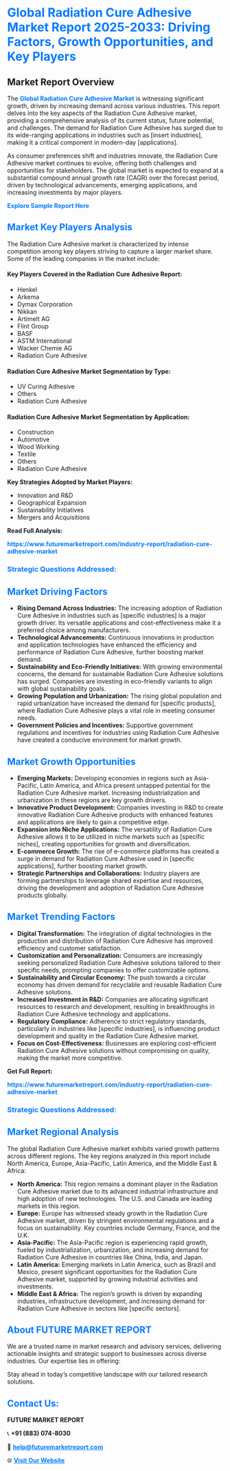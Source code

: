 <h1 style="color: #007BFF;">Global Radiation Cure Adhesive Market Report 2025-2033: Driving Factors, Growth Opportunities, and Key Players</h1>

<section id="overview">
<h2>Market Report Overview</h2>
<p>The <a href="https://www.futuremarketreport.com/industry-report/radiation-cure-adhesive-market" style="color: #007BFF; text-decoration: none;"><strong>Global Radiation Cure Adhesive Market</strong></a> is witnessing significant growth, driven by increasing demand across various industries. This report delves into the key aspects of the Radiation Cure Adhesive market, providing a comprehensive analysis of its current status, future potential, and challenges. The demand for Radiation Cure Adhesive has surged due to its wide-ranging applications in industries such as [insert industries], making it a critical component in modern-day [applications].</p>
<p>As consumer preferences shift and industries innovate, the Radiation Cure Adhesive market continues to evolve, offering both challenges and opportunities for stakeholders. The global market is expected to expand at a substantial compound annual growth rate (CAGR) over the forecast period, driven by technological advancements, emerging applications, and increasing investments by major players.</p>
</section>

<section id="overview">
<p><a href="https://www.futuremarketreport.com/request-sample/reportId=100133" style="color: #007BFF; text-decoration: none;"><strong>Explore Sample Report Here</strong></a></p>
</section>

<section id="key-players">
<h2 style="color: #007BFF;">Market Key Players Analysis</h2>
<p>The Radiation Cure Adhesive market is characterized by intense competition among key players striving to capture a larger market share. Some of the leading companies in the market include:</p>
<h4>Key Players Covered in the Radiation Cure Adhesive Report:</h4>
<ul><li>Henkel</li><li>Arkema</li><li>Dymax Corporation</li><li>Nikkan</li><li>Artimelt AG</li><li>Flint Group</li><li>BASF</li><li>ASTM International</li><li>Wacker Chemie AG</li><li>Radiation Cure Adhesive</li></ul>
<h4>Radiation Cure Adhesive Market Segmentation by Type:</h4>
<ul><li>UV Curing Adhesive</li><li>Others</li><li>Radiation Cure Adhesive</li></ul>

<h4>Radiation Cure Adhesive Market Segmentation by Application:</h4>
<ul><li>Construction</li><li>Automotive</li><li>Wood Working</li><li>Textile</li><li>Others</li><li>Radiation Cure Adhesive</li></ul>
<p><strong>Key Strategies Adopted by Market Players:</strong></p>
<ul>
<li>Innovation and R&D</li>
<li>Geographical Expansion</li>
<li>Sustainability Initiatives</li>
<li>Mergers and Acquisitions</li>
</ul>
</section>

<section>
<p><strong>Read Full Analysis: </strong></p><a href="https://www.futuremarketreport.com/industry-report/radiation-cure-adhesive-market" style="color: #007BFF; text-decoration: none;"><strong>https://www.futuremarketreport.com/industry-report/radiation-cure-adhesive-market</strong></a>
<h3 style="color: #007BFF;">Strategic Questions Addressed:</h3>
</section>

<section id="driving-factors">
<h2 style="color: #007BFF;">Market Driving Factors</h2>
<ul>
<li><strong>Rising Demand Across Industries:</strong> The increasing adoption of Radiation Cure Adhesive in industries such as [specific industries] is a major growth driver. Its versatile applications and cost-effectiveness make it a preferred choice among manufacturers.</li>
<li><strong>Technological Advancements:</strong> Continuous innovations in production and application technologies have enhanced the efficiency and performance of Radiation Cure Adhesive, further boosting market demand.</li>
<li><strong>Sustainability and Eco-Friendly Initiatives:</strong> With growing environmental concerns, the demand for sustainable Radiation Cure Adhesive solutions has surged. Companies are investing in eco-friendly variants to align with global sustainability goals.</li>
<li><strong>Growing Population and Urbanization:</strong> The rising global population and rapid urbanization have increased the demand for [specific products], where Radiation Cure Adhesive plays a vital role in meeting consumer needs.</li>
<li><strong>Government Policies and Incentives:</strong> Supportive government regulations and incentives for industries using Radiation Cure Adhesive have created a conducive environment for market growth.</li>
</ul>
</section>

<section id="growth-opportunities">
<h2 style="color: #007BFF;">Market Growth Opportunities</h2>
<ul>
<li><strong>Emerging Markets:</strong> Developing economies in regions such as Asia-Pacific, Latin America, and Africa present untapped potential for the Radiation Cure Adhesive market. Increasing industrialization and urbanization in these regions are key growth drivers.</li>
<li><strong>Innovative Product Development:</strong> Companies investing in R&D to create innovative Radiation Cure Adhesive products with enhanced features and applications are likely to gain a competitive edge.</li>
<li><strong>Expansion into Niche Applications:</strong> The versatility of Radiation Cure Adhesive allows it to be utilized in niche markets such as [specific niches], creating opportunities for growth and diversification.</li>
<li><strong>E-commerce Growth:</strong> The rise of e-commerce platforms has created a surge in demand for Radiation Cure Adhesive used in [specific applications], further boosting market growth.</li>
<li><strong>Strategic Partnerships and Collaborations:</strong> Industry players are forming partnerships to leverage shared expertise and resources, driving the development and adoption of Radiation Cure Adhesive products globally.</li>
</ul>
</section>

<section id="trending-factors">
<h2 style="color: #007BFF;">Market Trending Factors</h2>
<ul>
<li><strong>Digital Transformation:</strong> The integration of digital technologies in the production and distribution of Radiation Cure Adhesive has improved efficiency and customer satisfaction.</li>
<li><strong>Customization and Personalization:</strong> Consumers are increasingly seeking personalized Radiation Cure Adhesive solutions tailored to their specific needs, prompting companies to offer customizable options.</li>
<li><strong>Sustainability and Circular Economy:</strong> The push towards a circular economy has driven demand for recyclable and reusable Radiation Cure Adhesive solutions.</li>
<li><strong>Increased Investment in R&D:</strong> Companies are allocating significant resources to research and development, resulting in breakthroughs in Radiation Cure Adhesive technology and applications.</li>
<li><strong>Regulatory Compliance:</strong> Adherence to strict regulatory standards, particularly in industries like [specific industries], is influencing product development and quality in the Radiation Cure Adhesive market.</li>
<li><strong>Focus on Cost-Effectiveness:</strong> Businesses are exploring cost-efficient Radiation Cure Adhesive solutions without compromising on quality, making the market more competitive.</li>
</ul>
</section>

<section>
<p><strong>Get Full Report: </strong></p><a href="https://www.futuremarketreport.com/industry-report/radiation-cure-adhesive-market" style="color: #007BFF; text-decoration: none;"><strong>https://www.futuremarketreport.com/industry-report/radiation-cure-adhesive-market</strong></a>
<h3 style="color: #007BFF;">Strategic Questions Addressed:</h3>
</section>


<section id="regional-analysis">
<h2 style="color: #007BFF;">Market Regional Analysis</h2>
<p>The global Radiation Cure Adhesive market exhibits varied growth patterns across different regions. The key regions analyzed in this report include North America, Europe, Asia-Pacific, Latin America, and the Middle East & Africa:</p>
<ul>
<li><strong>North America:</strong> This region remains a dominant player in the Radiation Cure Adhesive market due to its advanced industrial infrastructure and high adoption of new technologies. The U.S. and Canada are leading markets in this region.</li>
<li><strong>Europe:</strong> Europe has witnessed steady growth in the Radiation Cure Adhesive market, driven by stringent environmental regulations and a focus on sustainability. Key countries include Germany, France, and the U.K.</li>
<li><strong>Asia-Pacific:</strong> The Asia-Pacific region is experiencing rapid growth, fueled by industrialization, urbanization, and increasing demand for Radiation Cure Adhesive in countries like China, India, and Japan.</li>
<li><strong>Latin America:</strong> Emerging markets in Latin America, such as Brazil and Mexico, present significant opportunities for the Radiation Cure Adhesive market, supported by growing industrial activities and investments.</li>
<li><strong>Middle East & Africa:</strong> The region’s growth is driven by expanding industries, infrastructure development, and increasing demand for Radiation Cure Adhesive in sectors like [specific sectors].</li>
</ul>
</section>

<footer>
<h2 style="color: #007BFF;">About FUTURE MARKET REPORT</h2>
<p>We are a trusted name in market research and advisory services, delivering actionable insights and strategic support to businesses across diverse industries. Our expertise lies in offering:</p>

<p>Stay ahead in today’s competitive landscape with our tailored research solutions.</p>

<h2 style="color: #007BFF;">Contact Us:</h2>
<p><strong>FUTURE MARKET REPORT</strong></p>
<p>📞 <strong>+91 (883) 074-8030</strong></p>
<p>📧 <strong><a href="mailto:help@futuremarketreport.com" style="color: #007BFF;">help@futuremarketreport.com</a></strong></p>
<p>🌐 <strong><a href="https://www.futuremarketreport.com/" style="color: #007BFF;">Visit Our Website</a></strong></p>
</footer>